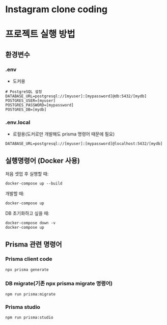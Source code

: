# Instagram clone coding

# 프로젝트 실행 방법

## 환경변수

### .env

- 도커용

```
# PostgreSQL 설정
DATABASE_URL=postgresql://[myuser]:[mypassword]@db:5432/[mydb]
POSTGRES_USER=[myuser]
POSTGRES_PASSWORD=[mypassword]
POSTGRES_DB=[mydb]
```

### .env.local

- 로컬용(도커로만 개발해도 prisma 명령어 때문에 필요)

```
DATABASE_URL=postgresql://[myuser]:[mypassword]@localhost:5432/[mydb]
```

## 실행명령어 (Docker 사용)

처음 셋업 후 실행할 때:

```
docker-compose up --build
```

개발할 때:

```
docker-compose up
```

DB 초기화하고 싶을 때:

```
docker-compose down -v
docker-compose up
```

## Prisma 관련 명령어

### Prisma client code

```
npx prisma generate
```

### DB migrate(기존 npx prisma migrate 명령어)

```
npm run prisma:migrate
```

### Prisma studio

```
npm run prisma:studio
```
